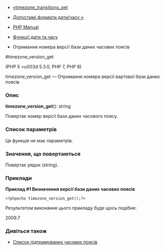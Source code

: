 - [«timezone_transitions_get](function.timezone-transitions-get.md)
- [Допустимі формати дати/часу »](datetime.formats.md)

- [PHP Manual](index.md)
- [Функції дати та часу](ref.datetime.md)
- Отримання номера версії бази даних часових поясів

#timezone_version_get

(PHP 5 \>u003d 5.3.0, PHP 7, PHP 8)

timezone_version_get — Отримання номера версії вартової бази даних
поясів

### Опис

**timezone_version_get**(): string

Повертає номер версії бази даних часового поясу.

### Список параметрів

Ця функція не має параметрів.

### Значення, що повертаються

Повертає рядок (string).

### Приклади

**Приклад #1 Визначення версії бази даних часових поясів**

`<?phpecho timezone_version_get();?> `

Результатом виконання цього прикладу буде щось подібне:

2009.7

### Дивіться також

- [Список підтримуваних часових поясів](timezones.md)
